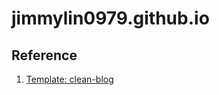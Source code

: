 # **jimmylin0979.github.io**

## **Reference**

1. [Template: clean-blog](https://startbootstrap.com/theme/clean-blog)
